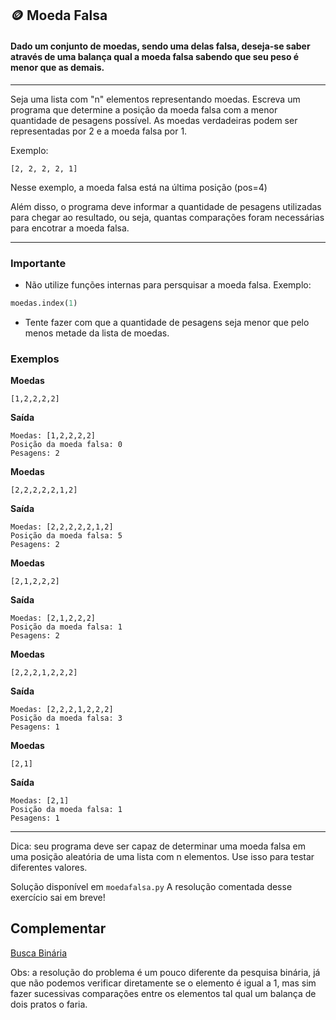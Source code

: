 ## 🪙 Moeda Falsa

#### Dado um conjunto de moedas, sendo uma delas falsa, deseja-se saber através de uma balança qual a moeda falsa sabendo que seu peso é menor que as demais.

***

Seja uma lista com "n" elementos representando moedas. Escreva
um programa que determine a posição da
moeda falsa com a menor quantidade de
pesagens possível. As moedas verdadeiras 
podem ser representadas por 2 e a moeda 
falsa por 1.

Exemplo:
```
[2, 2, 2, 2, 1]
```
Nesse exemplo, a moeda falsa está na última posição (pos=4)

Além disso, o programa deve informar a
quantidade de pesagens utilizadas
para chegar ao resultado, ou seja,
quantas comparações foram necessárias 
para encotrar a moeda falsa. 
***
### Importante
   * Não utilize funções internas para persquisar a moeda falsa.
   Exemplo:
```python
moedas.index(1)
```
   * Tente fazer com que a quantidade de pesagens seja menor que pelo menos metade da lista de moedas.

### Exemplos

**Moedas**
```
[1,2,2,2,2]
```
**Saída**
```
Moedas: [1,2,2,2,2]
Posição da moeda falsa: 0
Pesagens: 2
```

**Moedas**
```
[2,2,2,2,2,1,2]
```
**Saída**
```
Moedas: [2,2,2,2,2,1,2]
Posição da moeda falsa: 5
Pesagens: 2
```
**Moedas**
```
[2,1,2,2,2]
```
**Saída**
```
Moedas: [2,1,2,2,2]
Posição da moeda falsa: 1
Pesagens: 2
```
**Moedas**
```
[2,2,2,1,2,2,2]
```
**Saída**
```
Moedas: [2,2,2,1,2,2,2]
Posição da moeda falsa: 3
Pesagens: 1
```
**Moedas**
```
[2,1]
```
**Saída**
```
Moedas: [2,1]
Posição da moeda falsa: 1
Pesagens: 1
```
***

Dica: seu programa deve ser capaz de determinar uma moeda falsa em uma posição aleatória de uma lista com n elementos. Use isso para testar diferentes valores.

Solução disponível em `moedafalsa.py`
A resolução comentada desse exercício sai em breve!


## Complementar

[Busca Binária](https://pt.m.wikipedia.org/wiki/Pesquisa_bin%C3%A1ria)

Obs: a resolução do problema é um pouco diferente da pesquisa binária, já que não podemos verificar diretamente se o elemento é igual a 1, mas sim fazer sucessivas comparações entre os elementos tal qual um balança de dois pratos o faria.
